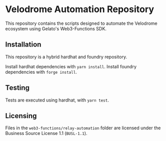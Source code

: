 # Velodrome Automation Repository

This repository contains the scripts designed to automate the Velodrome 
ecosystem using Gelato's Web3-Functions SDK.


## Installation

This repository is a hybrid hardhat and foundry repository.

Install hardhat dependencies with `yarn install`.
Install foundry dependencies with `forge install`.

## Testing

Tests are executed using hardhat, with `yarn test`.

## Licensing

Files in the `web3-functions/relay-automation` folder are licensed under the Business Source License 1.1 (`BUSL-1.1`).
